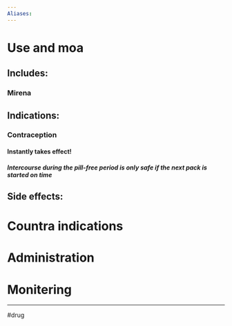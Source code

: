 ```yaml
---
Aliases:
---
```

# Use and moa
## Includes:
### Mirena
## Indications:
### Contraception
#### Instantly takes effect!
##### Intercourse during the pill-free period is only safe if the next pack is started on time
## Side effects:
# Countra indications
# Administration 
# Monitering 

---
#drug 